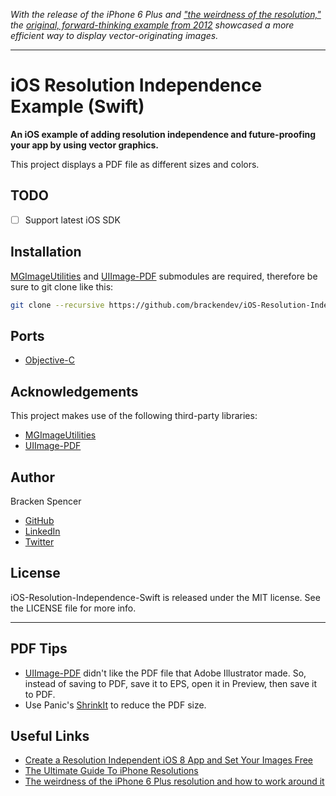 _With the release of the iPhone 6 Plus and ["the weirdness of the resolution,"](http://photoshopsecrets.tumblr.com/post/97254204751/the-weirdness-of-the-iphone-6-plus-resolution-and-how) the [original, forward-thinking example from 2012](http://brackendev.github.io/iOS-Resolution-Independence-Objective-C/) showcased a more efficient way to display vector-originating images._

- - -

iOS Resolution Independence Example (Swift)
===========================================

**An iOS example of adding resolution independence and future-proofing your app by using vector graphics.**

This project displays a PDF file as different sizes and colors.

## TODO

- [ ] Support latest iOS SDK

## Installation

[MGImageUtilities](https://github.com/brackendev/MGImageUtilities) and [UIImage-PDF](https://github.com/brackendev/UIImage-PDF) submodules are required, therefore be sure to git clone like this:

```bash
git clone --recursive https://github.com/brackendev/iOS-Resolution-Independence-Swift.git
```

## Ports

* [Objective-C](https://github.com/brackendev/iOS-Resolution-Independence-Objective-C)

## Acknowledgements

This project makes use of the following third-party libraries:

* [MGImageUtilities](https://github.com/brackendev/MGImageUtilities)
* [UIImage-PDF](https://github.com/brackendev/UIImage-PDF)

## Author

Bracken Spencer

* [GitHub](https://www.github.com/brackendev)
* [LinkedIn](https://www.linkedin.com/in/brackenspencer/)
* [Twitter](https://twitter.com/brackendev)

## License

iOS-Resolution-Independence-Swift is released under the MIT license. See the LICENSE file for more info.

- - -

## PDF Tips

* [UIImage-PDF](https://github.com/mindbrix/UIImage-PDF) didn't like the PDF file that Adobe Illustrator made. So, instead of saving to PDF, save it to EPS, open it in Preview, then save it to PDF.
* Use Panic's [ShrinkIt](http://www.panic.com/blog/shrinkit-1-2/) to reduce the PDF size.

## Useful Links

* [Create a Resolution Independent iOS 8 App and Set Your Images Free](http://enginerds.craftsy.com/blog/2014/09/create-a-resolution-independent-ios8-app-and-set-your-images-free.html)
* [The Ultimate Guide To iPhone Resolutions](http://www.paintcodeapp.com/news/ultimate-guide-to-iphone-resolutions)
* [The weirdness of the iPhone 6 Plus resolution and how to work around it](http://photoshopsecrets.tumblr.com/post/97254204751/the-weirdness-of-the-iphone-6-plus-resolution-and-how)
